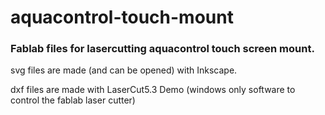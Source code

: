 # aquacontrol-touch-mount
### Fablab files for lasercutting aquacontrol touch screen mount.

svg files are made (and can be opened) with Inkscape.

dxf files are made with LaserCut5.3 Demo (windows only software to control the fablab laser cutter)
